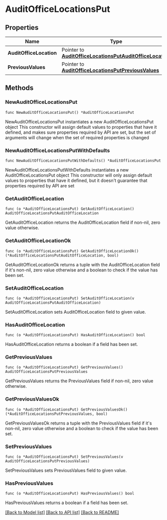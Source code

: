# AuditOfficeLocationsPut

## Properties

Name | Type | Description | Notes
------------ | ------------- | ------------- | -------------
**AuditOfficeLocation** | Pointer to [**AuditOfficeLocationsPutAuditOfficeLocation**](AuditOfficeLocationsPutAuditOfficeLocation.md) |  | [optional] 
**PreviousValues** | Pointer to [**AuditOfficeLocationsPutPreviousValues**](AuditOfficeLocationsPutPreviousValues.md) |  | [optional] 

## Methods

### NewAuditOfficeLocationsPut

`func NewAuditOfficeLocationsPut() *AuditOfficeLocationsPut`

NewAuditOfficeLocationsPut instantiates a new AuditOfficeLocationsPut object
This constructor will assign default values to properties that have it defined,
and makes sure properties required by API are set, but the set of arguments
will change when the set of required properties is changed

### NewAuditOfficeLocationsPutWithDefaults

`func NewAuditOfficeLocationsPutWithDefaults() *AuditOfficeLocationsPut`

NewAuditOfficeLocationsPutWithDefaults instantiates a new AuditOfficeLocationsPut object
This constructor will only assign default values to properties that have it defined,
but it doesn't guarantee that properties required by API are set

### GetAuditOfficeLocation

`func (o *AuditOfficeLocationsPut) GetAuditOfficeLocation() AuditOfficeLocationsPutAuditOfficeLocation`

GetAuditOfficeLocation returns the AuditOfficeLocation field if non-nil, zero value otherwise.

### GetAuditOfficeLocationOk

`func (o *AuditOfficeLocationsPut) GetAuditOfficeLocationOk() (*AuditOfficeLocationsPutAuditOfficeLocation, bool)`

GetAuditOfficeLocationOk returns a tuple with the AuditOfficeLocation field if it's non-nil, zero value otherwise
and a boolean to check if the value has been set.

### SetAuditOfficeLocation

`func (o *AuditOfficeLocationsPut) SetAuditOfficeLocation(v AuditOfficeLocationsPutAuditOfficeLocation)`

SetAuditOfficeLocation sets AuditOfficeLocation field to given value.

### HasAuditOfficeLocation

`func (o *AuditOfficeLocationsPut) HasAuditOfficeLocation() bool`

HasAuditOfficeLocation returns a boolean if a field has been set.

### GetPreviousValues

`func (o *AuditOfficeLocationsPut) GetPreviousValues() AuditOfficeLocationsPutPreviousValues`

GetPreviousValues returns the PreviousValues field if non-nil, zero value otherwise.

### GetPreviousValuesOk

`func (o *AuditOfficeLocationsPut) GetPreviousValuesOk() (*AuditOfficeLocationsPutPreviousValues, bool)`

GetPreviousValuesOk returns a tuple with the PreviousValues field if it's non-nil, zero value otherwise
and a boolean to check if the value has been set.

### SetPreviousValues

`func (o *AuditOfficeLocationsPut) SetPreviousValues(v AuditOfficeLocationsPutPreviousValues)`

SetPreviousValues sets PreviousValues field to given value.

### HasPreviousValues

`func (o *AuditOfficeLocationsPut) HasPreviousValues() bool`

HasPreviousValues returns a boolean if a field has been set.


[[Back to Model list]](../README.md#documentation-for-models) [[Back to API list]](../README.md#documentation-for-api-endpoints) [[Back to README]](../README.md)


